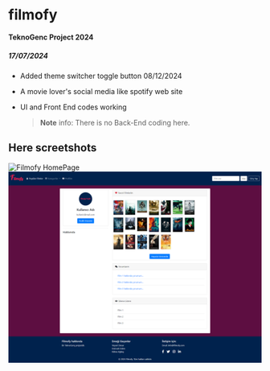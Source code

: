 # filmofy
**TeknoGenc Project 2024**
##### 17/07/2024
- Added theme switcher toggle button 08/12/2024
- A movie lover's social media like spotify web site
- UI and Front End codes working

  > **Note**
  > info: There is no Back-End coding here. 

## Here screetshots
![Filmofy HomePage](WebScreen.png)
![Filmofy ProfilePage](ProfilePage.png)

